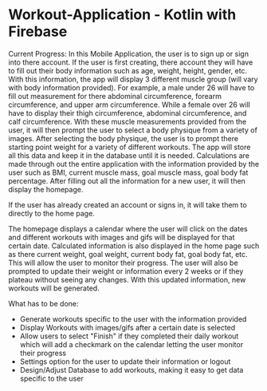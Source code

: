 # Workout-Application - Kotlin with Firebase

Current Progress: 
  In this Mobile Application, the user is to sign up or sign into there account. If the user is first creating, there account they will have to 
  fill out their body information such as age, weight, height, gender, etc. With this information, the app will display 3 different muscle group (will vary with body information provided). 
  For example, a male under 26 will have to fill out measurement for there abdominal circumference, forearm circumference, and upper arm circumference. 
  While a female over 26 will have to display their thigh circumference, abdominal circumference, and calf circumference. 
  With these muscle measurements provided from the user, it will then prompt the user to select a body physique from a variety of images. 
  After selecting the body physique, the user is to prompt there starting point weight for a variety of 
  different workouts. The app will store all this data and keep it in the database until it is needed. Calculations are made
  through out the entire application with the information provided by the user such as BMI, 
  current muscle mass, goal muscle mass, goal body fat percentage. After filling out all the information for a new user, it will then display the homepage. 

  If the user has already created an account or signs in, it will take them to directly to the home page. 

  The homepage displays a calendar where the user will click on the dates and different workouts with images
  and gifs will be displayed for that certain date. Calculated information is also displayed in the home page such as
  there current weight, goal weight, current body fat, goal body fat, etc. This will allow the user
  to monitor their progress. The user will also be prompted to update their weight or information 
  every 2 weeks or if they plateau without seeing any changes. With this updated information, new workouts will be generated. 

What has to be done:
  - Generate workouts specific to the user with the information provided
  - Display Workouts with images/gifs after a certain date is selected
  - Allow users to select "Finish" if they completed their daily workout which
  will add a checkmark on the calendar letting the user monitor their progress
  - Settings option for the user to update their information or logout
  - Design/Adjust Database to add workouts, making it easy to get data specific to the user

